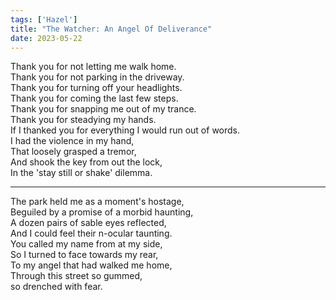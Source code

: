 ```yaml
---
tags: ['Hazel']
title: "The Watcher: An Angel Of Deliverance"
date: 2023-05-22
---
```


Thank you for not letting me walk home.  
Thank you for not parking in the driveway.  
Thank you for turning off your headlights.  
Thank you for coming the last few steps.  
Thank you for snapping me out of my trance.  
Thank you for steadying my hands.  
If I thanked you for everything I would run out of words.  
I had the violence in my hand,  
That loosely grasped a tremor,  
And shook the key from out the lock,  
In the 'stay still or shake' dilemma.

---

The park held me as a moment's hostage,  
Beguiled by a promise of a morbid haunting,  
A dozen pairs of sable eyes reflected,  
And I could feel their n-ocular taunting.  
You called my name from at my side,  
So I turned to face towards my rear,  
To my angel that had walked me home,  
Through this street so gummed,  
so drenched with fear.  
